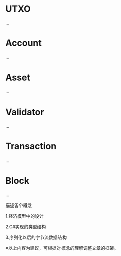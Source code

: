 # UTXO
...

# Account
...

# Asset
...

# Validator
...

# Transaction
...

# Block
...

描述各个概念

1.经济模型中的设计

2.C#实现的类型结构

3.序列化以后的字节流数据结构

※以上内容为建议，可根据对概念的理解调整文章的框架。